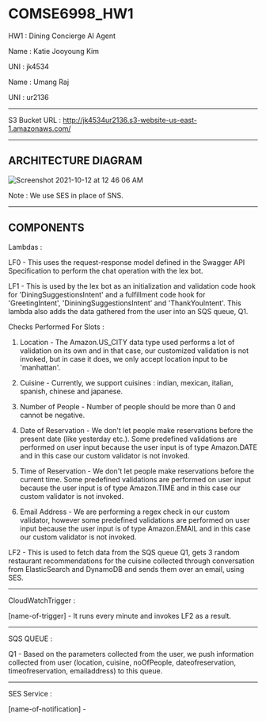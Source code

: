 # COMSE6998_HW1
HW1 : Dining Concierge AI Agent

Name : Katie Jooyoung Kim

UNI : jk4534

Name : Umang Raj

UNI : ur2136

--------------------------------------------------------------------------------------------------------------------------------------------------------------------

S3 Bucket URL : http://jk4534ur2136.s3-website-us-east-1.amazonaws.com/

--------------------------------------------------------------------------------------------------------------------------------------------------------------------
ARCHITECTURE DIAGRAM
--------------------------------------------------------------------------------------------------------------------------------------------------------------------
![Screenshot 2021-10-12 at 12 46 06 AM](https://user-images.githubusercontent.com/91032192/136893038-af12430b-39f5-42ab-a8a4-7754c38163ab.png)

Note : We use SES in place of SNS.

--------------------------------------------------------------------------------------------------------------------------------------------------------------------
COMPONENTS
--------------------------------------------------------------------------------------------------------------------------------------------------------------------
Lambdas : 

LF0 - This uses the request-response model defined in the Swagger API Specification to perform the chat operation with the lex bot.

LF1 - This is used by the lex bot as an initialization and validation code hook for 'DiningSuggestionsIntent' and a fulfillment code hook for 'GreetingIntent', 'DininingSuggestionsIntent' and 'ThankYouIntent'. This lambda also adds the data gathered from the user into an SQS queue, Q1.

Checks Performed For Slots : 

1. Location - The Amazon.US_CITY data type used performs a lot of validation on its own and in that case, our customized validation is not invoked, but in case it does, we only accept location input to be 'manhattan'.

2. Cuisine - Currently, we support cuisines : indian, mexican, italian, spanish, chinese and japanese.

3. Number of People - Number of people should be more than 0 and cannot be negative.

4. Date of Reservation - We don't let people make reservations before the present date (like yesterday etc.). Some predefined validations are performed on user input because the user input is of type Amazon.DATE and in this case our custom validator is not invoked.

5. Time of Reservation - We don't let people make reservations before the current time. Some predefined validations are performed on user input because the user input is of type Amazon.TIME and in this case our custom validator is not invoked.

6. Email Address - We are performing a regex check in our custom validator, however some predefined validations are performed on user input because the user input is of type Amazon.EMAIL and in this case our custom validator is not invoked.

LF2 - This is used to fetch data from the SQS queue Q1, gets 3 random restaurant recommendations for the cuisine collected through conversation from ElasticSearch and DynamoDB and sends them over an email, using SES.

--------------------------------------------------------------------------------------------------------------------------------------------------------------------
CloudWatchTrigger : 

[name-of-trigger] - It runs every minute and invokes LF2 as a result.

--------------------------------------------------------------------------------------------------------------------------------------------------------------------
SQS QUEUE : 

Q1 - Based on the parameters collected from the user, we push information collected from user (location, cuisine, noOfPeople, dateofreservation, timeofreservation, emailaddress) to this queue.

--------------------------------------------------------------------------------------------------------------------------------------------------------------------
SES Service :

[name-of-notification] - 


